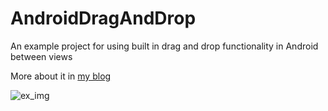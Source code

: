 # AndroidDragAndDrop
An example project for using built in drag and drop functionality in Android between views

More about it in [my blog](https://shem8.wordpress.com/2015/09/04/android-drag-and-drop/)

![ex_img](https://shem8.files.wordpress.com/2015/09/draganddrop.gif) 
